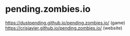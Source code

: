 # pending.zombies.io
https://dustpending.github.io/pending.zombies.io/ (game)
https://crisjavier.github.io/pending.zombies.io/ (website)
